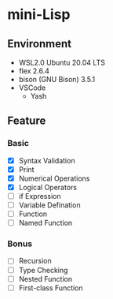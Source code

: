 # mini-Lisp

## Environment
- WSL2.0 Ubuntu 20.04 LTS
- flex 2.6.4
- bison (GNU Bison) 3.5.1
- VSCode
    - Yash

## Feature
### Basic
- [x] Syntax Validation
- [x] Print
- [x] Numerical Operations
- [x] Logical Operators
- [ ] if Expression
- [ ] Variable Defination
- [ ] Function
- [ ] Named Function

### Bonus
- [ ] Recursion
- [ ] Type Checking
- [ ] Nested Function
- [ ] First-class Function

<!--
## Method
- Use tree(reference github of others)
- Use stack(My idea)
-->
